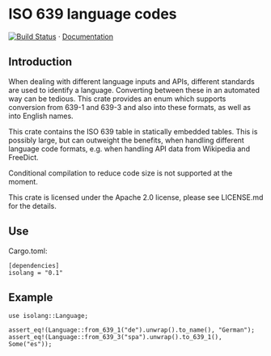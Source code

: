ISO 639 language codes
======================

[![Build Status](https://travis-ci.org/humenda/isolang.svg?branch=master)](https://travis-ci.org/humenda/isolang) ·
[Documentation](https://docs.rs/isolang)

Introduction
------------


When dealing with different language inputs and APIs, different standards are used to identify
a language. Converting between these in an automated way can be tedious. This crate provides an
enum which supports conversion from 639-1 and 639-3 and also into these formats, as well as
into English names.

This crate contains the ISO 639 table in statically embedded tables. This is
possibly large, but can outweight the benefits, when handling different language
code formats, e.g. when handling API data from Wikipedia and FreeDict.

Conditional compilation to reduce code size is not supported at the moment.

This crate is licensed under the Apache 2.0 license, please see LICENSE.md for
the details.

## Use

Cargo.toml:

```
[dependencies]
isolang = "0.1"
```

## Example

```
use isolang::Language;

assert_eq!(Language::from_639_1("de").unwrap().to_name(), "German");
assert_eq!(Language::from_639_3("spa").unwrap().to_639_1(), Some("es"));
```


